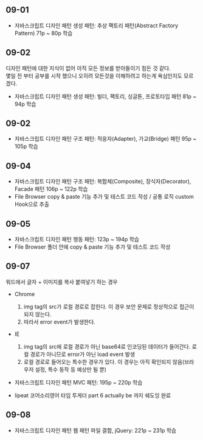 ## 09-01

- 자바스크립트 디자인 패턴 생성 패턴: 추상 팩토리 패턴(Abstract Factory Pattern) 71p ~ 80p 학습

## 09-02

디자인 패턴에 대한 지식이 없어 아직 모든 정보를 받아들이기 힘든 것 같다.  
몇일 전 부터 공부를 시작 했으니 오히려 모든것을 이해하려고 하는게 욕심인지도 모르겠다.

- 자바스크립트 디자인 패턴 생성 패턴: 빌더, 팩토리, 싱글톤, 프로토타입 패턴 81p ~ 94p 학습

## 09-02

- 자바스크립트 디자인 패턴 구조 패턴: 적응자(Adapter), 가교(Bridge) 패턴 95p ~ 105p 학습

## 09-04

- 자바스크립트 디자인 패턴 구조 패턴: 복합체(Composite), 장식자(Decorator), Facade 패턴 106p ~ 122p 학습
- File Browser copy & paste 기능 추가 및 테스트 코드 작성 / 공통 로직 custom Hook으로 추출

## 09-05

- 자바스크립트 디자인 패턴 행동 패턴: 123p ~ 194p 학습
- File Browser 폴더 안에 copy & paste 기능 추가 및 테스트 코드 작성

## 09-07

워드에서 글자 + 이미지를 복사 붙여넣기 하는 경우

- Chrome
  1. img tag의 src가 로컬 경로로 잡힌다. 이 경우 보안 문제로 정상적으로 접근이 되지 않는다.
  2. 따라서 error event가 발생한다.
- IE

  1. img tag의 src에 로컬 경로가 아닌 base64로 인코딩된 데이터가 들어간다. 로컬 경로가 아니므로 error가 아닌 load event 발생
  2. 로컬 경로로 들어오는 특수한 경우가 있다. 이 경우는 아직 확인되지 않음(브라우저 설정, 특수 동작 등 예상만 될 뿐)

- 자바스크립트 디자인 패턴 MVC 패턴: 195p ~ 220p 학습
- lipeat 코어소리영어 타임 투게더 part 6 actually be 까지 쉐도잉 완료

## 09-08

- 자바스크립트 디자인 패턴 웹 패턴 파일 결합, jQuery: 221p ~ 231p 학습
